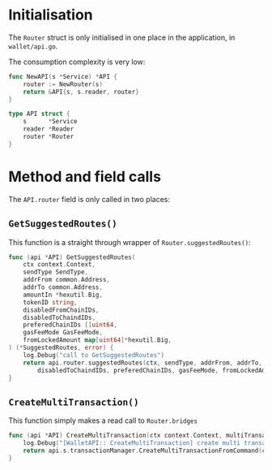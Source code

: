 # Initialisation
The `Router` struct is only initialised in one place in the application, in `wallet/api.go`.

The consumption complexity is very low:

```go
func NewAPI(s *Service) *API {
	router := NewRouter(s)
	return &API{s, s.reader, router}
}

type API struct {
    s      *Service
    reader *Reader
    router *Router
}
```

# Method and field calls

The `API.router` field is only called in two places:

## `GetSuggestedRoutes()`

This function is a straight through wrapper of `Router.suggestedRoutes()`:

```go
func (api *API) GetSuggestedRoutes(
	ctx context.Context,
	sendType SendType,
	addrFrom common.Address,
	addrTo common.Address,
	amountIn *hexutil.Big,
	tokenID string,
	disabledFromChainIDs,
	disabledToChaindIDs,
	preferedChainIDs []uint64,
	gasFeeMode GasFeeMode,
	fromLockedAmount map[uint64]*hexutil.Big,
) (*SuggestedRoutes, error) {
	log.Debug("call to GetSuggestedRoutes")
	return api.router.suggestedRoutes(ctx, sendType, addrFrom, addrTo, amountIn.ToInt(), tokenID, disabledFromChainIDs,
		disabledToChaindIDs, preferedChainIDs, gasFeeMode, fromLockedAmount)
}
```

## `CreateMultiTransaction()`

This function simply makes a read call to `Router.bridges`

```go
func (api *API) CreateMultiTransaction(ctx context.Context, multiTransactionCommand *transfer.MultiTransactionCommand, data []*bridge.TransactionBridge, password string) (*transfer.MultiTransactionCommandResult, error) {
	log.Debug("[WalletAPI:: CreateMultiTransaction] create multi transaction")
	return api.s.transactionManager.CreateMultiTransactionFromCommand(ctx, multiTransactionCommand, data, api.router.bridges, password)
}
```
